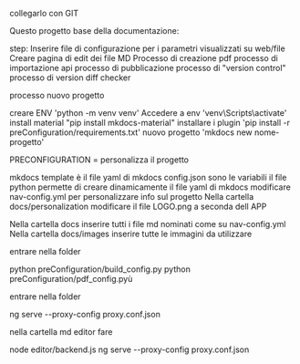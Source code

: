 collegarlo con GIT 



Questo progetto base della documentazione:

step:
Inserire file di configurazione per i parametri visualizzati su web/file
Creare pagina di edit dei file MD
Processo di creazione pdf
processo di importazione api
processo di pubblicazione
processo di "version control"
processo di version diff checker


processo nuovo progetto

creare ENV  'python -m venv venv'
Accedere a env 'venv\Scripts\activate'
install material "pip install mkdocs-material"
installare i plugin 'pip install -r preConfiguration/requirements.txt'
nuovo progetto 'mkdocs new nome-progetto'


PRECONFIGURATION = personalizza il progetto

mkdocs template è il file yaml di mkdocs
config.json sono le variabili 
il file python permette di creare dinamicamente il file yaml di mkdocs
modificare nav-config.yml per personalizzare info sul progetto
Nella cartella docs/personalization modificare il file LOGO.png a seconda dell APP

Nella cartella docs inserire tutti i file md nominati come su nav-config.yml
Nella cartella docs/images inserire tutte le immagini da utilizzare

entrare nella folder

python preConfiguration/build_config.py
python preConfiguration/pdf_config.pyù

entrare nella folder

ng serve --proxy-config proxy.conf.json    





nella cartella md editor fare 

node editor/backend.js
ng serve --proxy-config proxy.conf.json